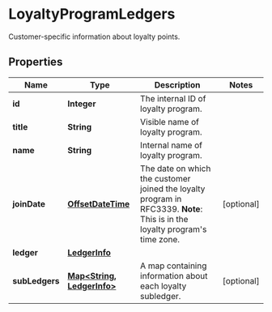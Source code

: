 

# LoyaltyProgramLedgers

Customer-specific information about loyalty points.
## Properties

Name | Type | Description | Notes
------------ | ------------- | ------------- | -------------
**id** | **Integer** | The internal ID of loyalty program. | 
**title** | **String** | Visible name of loyalty program. | 
**name** | **String** | Internal name of loyalty program. | 
**joinDate** | [**OffsetDateTime**](OffsetDateTime.md) | The date on which the customer joined the loyalty program in RFC3339.  **Note**: This is in the loyalty program&#39;s time zone.  |  [optional]
**ledger** | [**LedgerInfo**](LedgerInfo.md) |  | 
**subLedgers** | [**Map&lt;String, LedgerInfo&gt;**](LedgerInfo.md) | A map containing information about each loyalty subledger. |  [optional]



